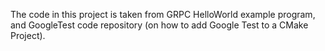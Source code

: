 The code in this project is taken from GRPC HelloWorld example program, and GoogleTest code repository (on how to add Google Test to a CMake Project).